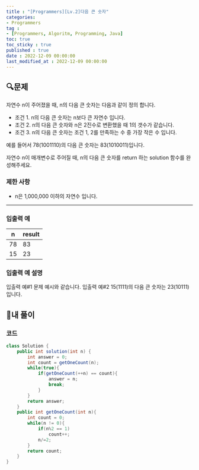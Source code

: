 ```yaml
---
title : "[Programmers][Lv.2]다음 큰 숫자"
categories:
- Programmers
tag :
- [Programmers, Algoritm, Programming, Java]
toc: true
toc_sticky : true
published : true
date : 2022-12-09 00:00:00
last_modified_at : 2022-12-09 00:00:00
---
```


## 🔍문제

자연수 n이 주어졌을 때, n의 다음 큰 숫자는 다음과 같이 정의 합니다.

- 조건 1. n의 다음 큰 숫자는 n보다 큰 자연수 입니다.
- 조건 2. n의 다음 큰 숫자와 n은 2진수로 변환했을 때 1의 갯수가 같습니다.
- 조건 3. n의 다음 큰 숫자는 조건 1, 2를 만족하는 수 중 가장 작은 수 입니다.

예를 들어서 78(1001110)의 다음 큰 숫자는 83(1010011)입니다.

자연수 n이 매개변수로 주어질 때, n의 다음 큰 숫자를 return 하는 solution 함수를 완성해주세요.

### 제한 사항

- n은 1,000,000 이하의 자연수 입니다.

------

### 입출력 예

| n    | result |
| ---- | ------ |
| 78   | 83     |
| 15   | 23     |

### 입출력 예 설명

입출력 예#1
문제 예시와 같습니다.
입출력 예#2
15(1111)의 다음 큰 숫자는 23(10111)입니다.



## 📝내 풀이

### 코드

```java
class Solution {
    public int solution(int n) {
        int answer = 0;
        int count = getOneCount(n);
        while(true){
            if(getOneCount(++n) == count){
                answer = n;
                break;
            }
        }
        return answer;
    }
    public int getOneCount(int n){
        int count = 0;
        while(n != 0){
            if(n%2 == 1)
                count++;
            n/=2;
        }
        return count;
    }
}
```
